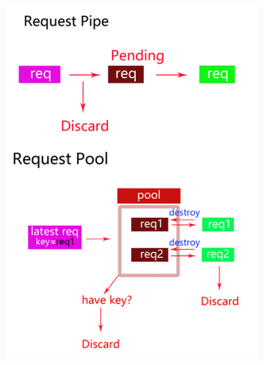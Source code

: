 ![image](https://github.com/hezedu/SomethingBoring/blob/master/requestable/request-pipe.png)
![image](https://github.com/hezedu/SomethingBoring/blob/master/requestable/request-pool.png)
